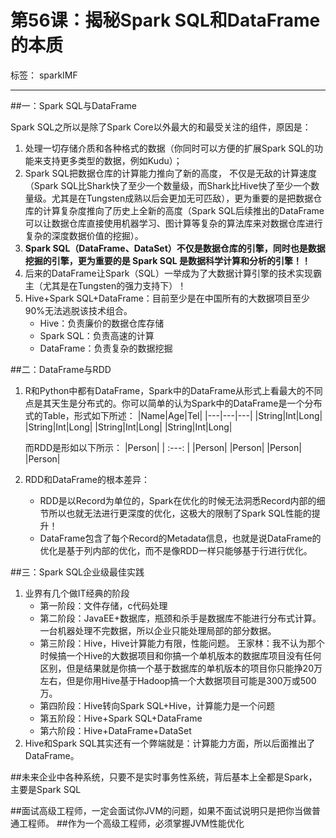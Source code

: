 # 第56课：揭秘Spark SQL和DataFrame的本质

标签： sparkIMF

---

##一：Spark SQL与DataFrame

Spark SQL之所以是除了Spark Core以外最大的和最受关注的组件，原因是：

 1. 处理一切存储介质和各种格式的数据（你同时可以方便的扩展Spark SQL的功能来支持更多类型的数据，例如Kudu）；
 2. Spark SQL把数据仓库的计算能力推向了新的高度， 不仅是无敌的计算速度（Spark SQL比Shark快了至少一个数量级，而Shark比Hive快了至少一个数量级。尤其是在Tungsten成熟以后会更加无可匹敌），更为重要的是把数据仓库的计算复杂度推向了历史上全新的高度（Spark SQL后续推出的DataFrame可以让数据仓库直接使用机器学习、图计算等复杂的算法库来对数据仓库进行复杂的深度数据价值的挖掘）。
 3. **Spark SQL（DataFrame、DataSet）不仅是数据仓库的引擎，同时也是数据挖掘的引擎，更为重要的是 Spark SQL 是数据科学计算和分析的引擎！！**
 4. 后来的DataFrame让Spark（SQL）一举成为了大数据计算引擎的技术实现霸主（尤其是在Tungsten的强力支持下）！
 5. Hive+Spark SQL+DataFrame：目前至少是在中国所有的大数据项目至少90%无法逃脱该技术组合。
    * Hive：负责廉价的数据仓库存储
    * Spark SQL：负责高速的计算
    * DataFrame：负责复杂的数据挖掘


##二：DataFrame与RDD

 1. R和Python中都有DataFrame，Spark中的DataFrame从形式上看最大的不同点是其天生是分布式的。你可以简单的认为Spark中的DataFrame是一个分布式的Table，形式如下所述：
    |Name|Age|Tel|
    |---|---|---|
    |String|Int|Long|
    |String|Int|Long|
    |String|Int|Long|
    |String|Int|Long|

    而RDD是形如以下所示：
    |Person|
    | :---: |
    |Person|
    |Person|
    |Person|
    |Person|

 2. RDD和DataFrame的根本差异：
    * RDD是以Record为单位的，Spark在优化的时候无法洞悉Record内部的细节所以也就无法进行更深度的优化，这极大的限制了Spark SQL性能的提升！
    * DataFrame包含了每个Record的Metadata信息，也就是说DataFrame的优化是基于列内部的优化，而不是像RDD一样只能够基于行进行优化。

##三：Spark SQL企业级最佳实践

 1. 业界有几个做IT经典的阶段
    * 第一阶段：文件存储，c代码处理
    * 第二阶段：JavaEE+数据库，瓶颈和杀手是数据库不能进行分布式计算。一台机器处理不完数据，所以企业只能处理局部的部分数据。
    * 第三阶段：Hive，Hive计算能力有限，性能问题。
    王家林：我不认为那个时候搞一个Hive的大数据项目和你搞一个单机版本的数据库项目没有任何区别，但是结果就是你搞一个基于数据库的单机版本的项目你只能挣20万左右，但是你用Hive基于Hadoop搞一个大数据项目可能是300万或500万。
    * 第四阶段：Hive转向Spark SQL+Hive，计算能力是一个问题
    * 第五阶段：Hive+Spark SQL+DataFrame
    * 第六阶段：Hive+DataFrame+DataSet
 2. Hive和Spark SQL其实还有一个弊端就是：计算能力方面，所以后面推出了DataFrame。

##未来企业中各种系统，只要不是实时事务性系统，背后基本上全都是Spark，主要是Spark SQL

##面试高级工程师，一定会面试你JVM的问题，如果不面试说明只是把你当做普通工程师。
##作为一个高级工程师，必须掌握JVM性能优化

